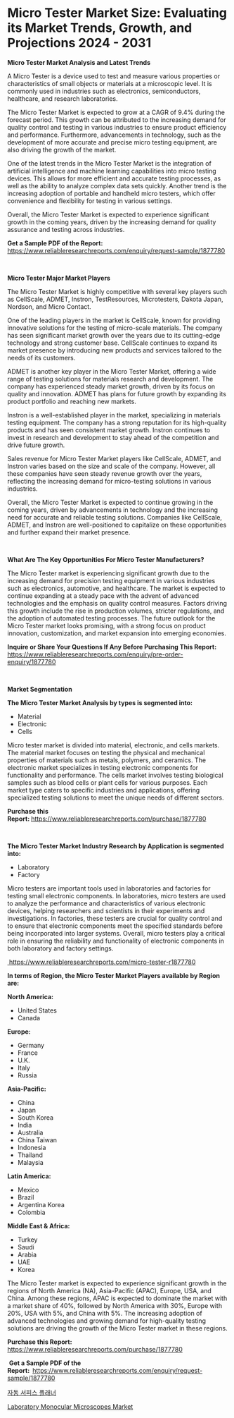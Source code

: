 <p><h1>Micro Tester Market Size: Evaluating its Market Trends, Growth, and Projections 2024 - 2031</h1></p><p><strong>Micro Tester Market Analysis and Latest Trends</strong></p>
<p><p>A Micro Tester is a device used to test and measure various properties or characteristics of small objects or materials at a microscopic level. It is commonly used in industries such as electronics, semiconductors, healthcare, and research laboratories.</p><p>The Micro Tester Market is expected to grow at a CAGR of 9.4% during the forecast period. This growth can be attributed to the increasing demand for quality control and testing in various industries to ensure product efficiency and performance. Furthermore, advancements in technology, such as the development of more accurate and precise micro testing equipment, are also driving the growth of the market.</p><p>One of the latest trends in the Micro Tester Market is the integration of artificial intelligence and machine learning capabilities into micro testing devices. This allows for more efficient and accurate testing processes, as well as the ability to analyze complex data sets quickly. Another trend is the increasing adoption of portable and handheld micro testers, which offer convenience and flexibility for testing in various settings.</p><p>Overall, the Micro Tester Market is expected to experience significant growth in the coming years, driven by the increasing demand for quality assurance and testing across industries.</p></p>
<p><strong>Get a Sample PDF of the Report:&nbsp;</strong> <a href="https://www.reliableresearchreports.com/enquiry/request-sample/1877780">https://www.reliableresearchreports.com/enquiry/request-sample/1877780</a></p>
<p>&nbsp;</p>
<p><strong>Micro Tester Major Market Players</strong></p>
<p><p>The Micro Tester Market is highly competitive with several key players such as CellScale, ADMET, Instron, TestResources, Microtesters, Dakota Japan, Nordson, and Micro Contact. </p><p>One of the leading players in the market is CellScale, known for providing innovative solutions for the testing of micro-scale materials. The company has seen significant market growth over the years due to its cutting-edge technology and strong customer base. CellScale continues to expand its market presence by introducing new products and services tailored to the needs of its customers.</p><p>ADMET is another key player in the Micro Tester Market, offering a wide range of testing solutions for materials research and development. The company has experienced steady market growth, driven by its focus on quality and innovation. ADMET has plans for future growth by expanding its product portfolio and reaching new markets.</p><p>Instron is a well-established player in the market, specializing in materials testing equipment. The company has a strong reputation for its high-quality products and has seen consistent market growth. Instron continues to invest in research and development to stay ahead of the competition and drive future growth.</p><p>Sales revenue for Micro Tester Market players like CellScale, ADMET, and Instron varies based on the size and scale of the company. However, all these companies have seen steady revenue growth over the years, reflecting the increasing demand for micro-testing solutions in various industries.</p><p>Overall, the Micro Tester Market is expected to continue growing in the coming years, driven by advancements in technology and the increasing need for accurate and reliable testing solutions. Companies like CellScale, ADMET, and Instron are well-positioned to capitalize on these opportunities and further expand their market presence.</p></p>
<p>&nbsp;</p>
<p><strong>What Are The Key Opportunities For Micro Tester Manufacturers?</strong></p>
<p><p>The Micro Tester market is experiencing significant growth due to the increasing demand for precision testing equipment in various industries such as electronics, automotive, and healthcare. The market is expected to continue expanding at a steady pace with the advent of advanced technologies and the emphasis on quality control measures. Factors driving this growth include the rise in production volumes, stricter regulations, and the adoption of automated testing processes. The future outlook for the Micro Tester market looks promising, with a strong focus on product innovation, customization, and market expansion into emerging economies.</p></p>
<p><strong>Inquire or Share Your Questions If Any Before Purchasing This Report:</strong> <a href="https://www.reliableresearchreports.com/enquiry/pre-order-enquiry/1877780">https://www.reliableresearchreports.com/enquiry/pre-order-enquiry/1877780</a></p>
<p>&nbsp;</p>
<p><strong>Market Segmentation</strong></p>
<p><strong>The Micro Tester Market Analysis by types is segmented into:</strong></p>
<p><ul><li>Material</li><li>Electronic</li><li>Cells</li></ul></p>
<p><p>Micro tester market is divided into material, electronic, and cells markets. The material market focuses on testing the physical and mechanical properties of materials such as metals, polymers, and ceramics. The electronic market specializes in testing electronic components for functionality and performance. The cells market involves testing biological samples such as blood cells or plant cells for various purposes. Each market type caters to specific industries and applications, offering specialized testing solutions to meet the unique needs of different sectors.</p></p>
<p><strong>Purchase this Report:&nbsp;</strong><a href="https://www.reliableresearchreports.com/purchase/1877780">https://www.reliableresearchreports.com/purchase/1877780</a></p>
<p>&nbsp;</p>
<p><strong>The Micro Tester Market Industry Research by Application is segmented into:</strong></p>
<p><ul><li>Laboratory</li><li>Factory</li></ul></p>
<p><p>Micro testers are important tools used in laboratories and factories for testing small electronic components. In laboratories, micro testers are used to analyze the performance and characteristics of various electronic devices, helping researchers and scientists in their experiments and investigations. In factories, these testers are crucial for quality control and to ensure that electronic components meet the specified standards before being incorporated into larger systems. Overall, micro testers play a critical role in ensuring the reliability and functionality of electronic components in both laboratory and factory settings.</p></p>
<p><a href="https://www.reliableresearchreports.com/micro-tester-r1877780">&nbsp;https://www.reliableresearchreports.com/micro-tester-r1877780</a></p>
<p><strong>In terms of Region, the Micro Tester Market Players available by Region are:</strong></p>
<p>
    <p> <strong> North America: </strong>
        <ul>
            <li>United States</li>
            <li>Canada</li>
        </ul>
        </p> 
    <p> <strong> Europe: </strong>
        <ul>
            <li>Germany</li>
            <li>France</li>
            <li>U.K.</li>
            <li>Italy</li>
            <li>Russia</li>
        </ul>
        </p> 
    <p> <strong> Asia-Pacific: </strong>
        <ul>
            <li>China</li>
            <li>Japan</li>
            <li>South Korea</li>
            <li>India</li>
            <li>Australia</li>
            <li>China Taiwan</li>
            <li>Indonesia</li>
            <li>Thailand</li>
            <li>Malaysia</li>
        </ul>
        </p> 
    <p> <strong> Latin America: </strong>
        <ul>
            <li>Mexico</li>
            <li>Brazil</li>
            <li>Argentina Korea</li>
            <li>Colombia</li>
        </ul>
        </p> 
    <p> <strong> Middle East & Africa: </strong>
        <ul>
            <li>Turkey</li>
            <li>Saudi</li>
            <li>Arabia</li>
            <li>UAE</li>
            <li>Korea</li>
        </ul>
    </p>
    </p>
<p><p>The Micro Tester market is expected to experience significant growth in the regions of North America (NA), Asia-Pacific (APAC), Europe, USA, and China. Among these regions, APAC is expected to dominate the market with a market share of 40%, followed by North America with 30%, Europe with 20%, USA with 5%, and China with 5%. The increasing adoption of advanced technologies and growing demand for high-quality testing solutions are driving the growth of the Micro Tester market in these regions.</p></p>
<p><strong>Purchase this Report: </strong><a href="https://www.reliableresearchreports.com/purchase/1877780">https://www.reliableresearchreports.com/purchase/1877780</a></p>
<p>&nbsp;<strong>Get a Sample PDF of the Report:&nbsp;&nbsp;</strong><a href="https://www.reliableresearchreports.com/enquiry/request-sample/1877780">https://www.reliableresearchreports.com/enquiry/request-sample/1877780</a></p>
<p><strong></strong></p>
<p><p><a href="https://github.com/apple8975768/Market-Research-Report-List-1/blob/main/3788445173192.md">자동 서피스 플래너</a></p><p><a href="https://view.publitas.com/reportprime-1/laboratory-monocular-microscopes-market-report-by-product-type-inverted-type-upright-type-end-use-biological-applications-life-science-applications-others-and-region-2024-2031/">Laboratory Monocular Microscopes Market</a></p></p>